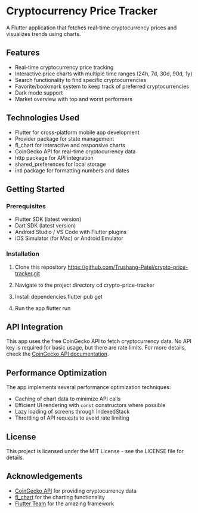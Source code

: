 # Cryptocurrency Price Tracker

A Flutter application that fetches real-time cryptocurrency prices and visualizes trends using charts.

## Features

- Real-time cryptocurrency price tracking
- Interactive price charts with multiple time ranges (24h, 7d, 30d, 90d, 1y)
- Search functionality to find specific cryptocurrencies
- Favorite/bookmark system to keep track of preferred cryptocurrencies
- Dark mode support
- Market overview with top and worst performers

## Technologies Used

- Flutter for cross-platform mobile app development
- Provider package for state management
- fl_chart for interactive and responsive charts
- CoinGecko API for real-time cryptocurrency data
- http package for API integration
- shared_preferences for local storage
- intl package for formatting numbers and dates

## Getting Started

### Prerequisites

- Flutter SDK (latest version)
- Dart SDK (latest version)
- Android Studio / VS Code with Flutter plugins
- iOS Simulator (for Mac) or Android Emulator

### Installation

1. Clone this repository
https://github.com/Trushang-Patel/crypto-price-tracker.git

2. Navigate to the project directory
cd crypto-price-tracker


3. Install dependencies
flutter pub get


4. Run the app
flutter run


## API Integration

This app uses the free CoinGecko API to fetch cryptocurrency data. No API key is required for basic usage, but there are rate limits. For more details, check the [CoinGecko API documentation](https://www.coingecko.com/en/api/documentation).

## Performance Optimization

The app implements several performance optimization techniques:
- Caching of chart data to minimize API calls
- Efficient UI rendering with `const` constructors where possible
- Lazy loading of screens through IndexedStack
- Throttling of API requests to avoid rate limiting

## License

This project is licensed under the MIT License - see the LICENSE file for details.

## Acknowledgements

- [CoinGecko API](https://www.coingecko.com/) for providing cryptocurrency data
- [fl_chart](https://pub.dev/packages/fl_chart) for the charting functionality
- [Flutter Team](https://flutter.dev/) for the amazing framework